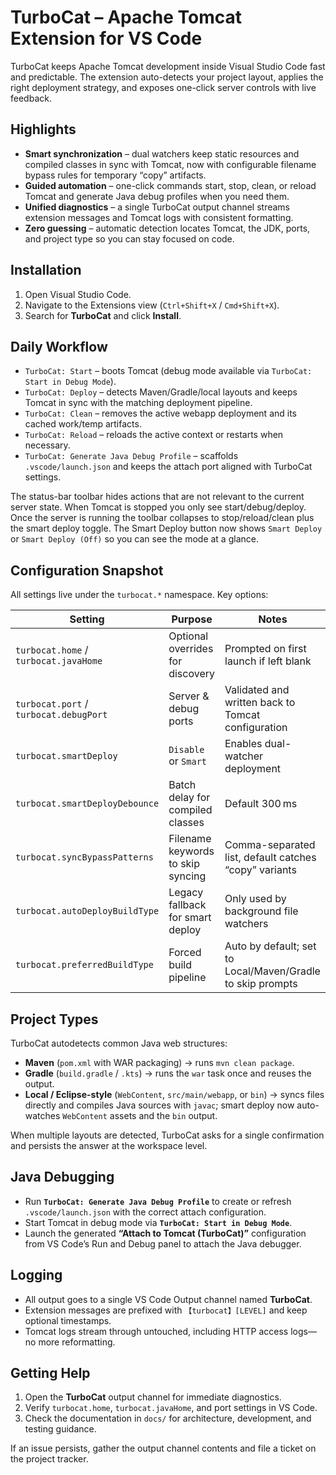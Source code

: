 # TurboCat – Apache Tomcat Extension for VS Code

TurboCat keeps Apache Tomcat development inside Visual Studio Code fast and predictable. The extension auto-detects your project layout, applies the right deployment strategy, and exposes one-click server controls with live feedback.

## Highlights
- **Smart synchronization** – dual watchers keep static resources and compiled classes in sync with Tomcat, now with configurable filename bypass rules for temporary “copy” artifacts.
- **Guided automation** – one-click commands start, stop, clean, or reload Tomcat and generate Java debug profiles when you need them.
- **Unified diagnostics** – a single TurboCat output channel streams extension messages and Tomcat logs with consistent formatting.
- **Zero guessing** – automatic detection locates Tomcat, the JDK, ports, and project type so you can stay focused on code.

## Installation
1. Open Visual Studio Code.
2. Navigate to the Extensions view (`Ctrl+Shift+X` / `Cmd+Shift+X`).
3. Search for **TurboCat** and click **Install**.

## Daily Workflow
- `TurboCat: Start` – boots Tomcat (debug mode available via `TurboCat: Start in Debug Mode`).
- `TurboCat: Deploy` – detects Maven/Gradle/local layouts and keeps Tomcat in sync with the matching deployment pipeline.
- `TurboCat: Clean` – removes the active webapp deployment and its cached work/temp artifacts.
- `TurboCat: Reload` – reloads the active context or restarts when necessary.
- `TurboCat: Generate Java Debug Profile` – scaffolds `.vscode/launch.json` and keeps the attach port aligned with TurboCat settings.

The status-bar toolbar hides actions that are not relevant to the current server state. When Tomcat is stopped you only see start/debug/deploy. Once the server is running the toolbar collapses to stop/reload/clean plus the smart deploy toggle. The Smart Deploy button now shows `Smart Deploy` or `Smart Deploy (Off)` so you can see the mode at a glance.

## Configuration Snapshot
All settings live under the `turbocat.*` namespace. Key options:

| Setting | Purpose | Notes |
| --- | --- | --- |
| `turbocat.home` / `turbocat.javaHome` | Optional overrides for discovery | Prompted on first launch if left blank |
| `turbocat.port` / `turbocat.debugPort` | Server & debug ports | Validated and written back to Tomcat configuration |
| `turbocat.smartDeploy` | `Disable` or `Smart` | Enables dual-watcher deployment |
| `turbocat.smartDeployDebounce` | Batch delay for compiled classes | Default 300 ms |
| `turbocat.syncBypassPatterns` | Filename keywords to skip syncing | Comma-separated list, default catches “copy” variants |
| `turbocat.autoDeployBuildType` | Legacy fallback for smart deploy | Only used by background file watchers |
| `turbocat.preferredBuildType` | Forced build pipeline | Auto by default; set to Local/Maven/Gradle to skip prompts |

## Project Types
TurboCat autodetects common Java web structures:

- **Maven** (`pom.xml` with WAR packaging) → runs `mvn clean package`.
- **Gradle** (`build.gradle` / `.kts`) → runs the `war` task once and reuses the output.
- **Local / Eclipse-style** (`WebContent`, `src/main/webapp`, or `bin`) → syncs files directly and compiles Java sources with `javac`; smart deploy now auto-watches `WebContent` assets and the `bin` output.

When multiple layouts are detected, TurboCat asks for a single confirmation and persists the answer at the workspace level.

## Java Debugging
- Run **`TurboCat: Generate Java Debug Profile`** to create or refresh `.vscode/launch.json` with the correct attach configuration.
- Start Tomcat in debug mode via **`TurboCat: Start in Debug Mode`**.
- Launch the generated **“Attach to Tomcat (TurboCat)”** configuration from VS Code’s Run and Debug panel to attach the Java debugger.

## Logging
- All output goes to a single VS Code Output channel named **TurboCat**.
- Extension messages are prefixed with `【turbocat】[LEVEL]` and keep optional timestamps.
- Tomcat logs stream through untouched, including HTTP access logs—no more reformatting.

## Getting Help
1. Open the **TurboCat** output channel for immediate diagnostics.
2. Verify `turbocat.home`, `turbocat.javaHome`, and port settings in VS Code.
3. Check the documentation in `docs/` for architecture, development, and testing guidance.

If an issue persists, gather the output channel contents and file a ticket on the project tracker.
